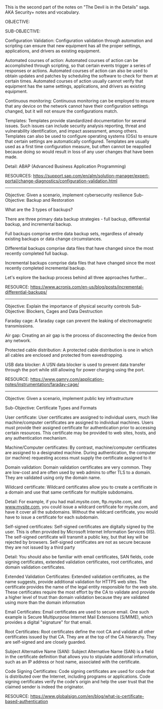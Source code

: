 This is the second part of the notes on "The Devil is in the Details" saga. AKA Security+ notes and vocabulary.

OBJECTIVE:

SUB-OBJECTIVE:

Configuration Validation:
Configuration validation through automation and scripting can ensure that new equipment has all the proper settings, applications, and drivers as existing equipment.

Automated courses of action:
Automated courses of action can be accomplished through scripting, so that certain events trigger a series of
responses or actions. Automated courses of action can also be used to obtain updates and patches by scheduling the software to check for them at certain times. Automated courses of action usually cannot verify that 
equipment has the same settings, applications, and drivers as existing equipment.

Continuous monitoring:
Continuous monitoring can be employed to ensure that any device on the network cannot have their configuration
settings changed, but it will not ensure the configurations match.

Templates:
Templates provide standardized documentation for several issues. Such issues can include security analysis reporting, threat and vulnerability identification, and impact assessment, among others. Templates can also be used to configure operating systems (OSs) to ensure that certain settings are automatically configured. Templates are usually used as a first time configuration measure, but often cannot be reapplied because doing so would result in loss of any user changes that have been made.

Detail:
ABAP (Advanced Business Application Programming)

RESOURCES: https://support.sap.com/en/alm/solution-manager/expert-portal/change-diagnostics/configuration-validation.html

---------------------------------------------------------------------------------------------------------------

Objective:
Given a scenario, implement cybersecurity resilience
Sub-Objective:
Backup and Restoration

What are the 3 types of backups?

There are three primary data backup strategies - full backup, differential backup, and incremental backup.

Full backups comprise entire data backup sets, regardless of already existing backups or data change circumstances.

Differential backups comprise data files that have changed since the most recently completed full backup.

Incremental backups comprise data files that have changed since the most recently completed incremental backup.

Let's explore the backup process behind all three approaches further...

RESOURCE: https://www.acronis.com/en-us/blog/posts/incremental-differential-backups/

-------------------------------------------------------------------------------------------

Objective:
Explain the importance of physical security controls
Sub-Objective:
Blockers, Cages and Data Destruction

Faraday cage:
A faraday cage can prevent the leaking of electromagnetic transmissions.

Air gap:
Creating an air gap is the process of disconnecting the device from any network.

Protected cable distribution:
A protected cable distribution is one in which all cables are enclosed and protected from eavesdropping.

USB data blocker:
A USN data blocker is used to prevent data transfer through the port while still allowing for power charging using the
port.

RESOURCE: https://www.gamry.com/application-notes/instrumentation/faraday-cage/

-------------------------------------------------------------------------------------------------------

Objective:
Given a scenario, implement public key infrastructure

Sub-Objective:
Certificate Types and Formats

User certificate:
User certificates are assigned to individual users, much like machine/computer certificates are assigned to individual machines. Users must provide their assigned certificate for authentication prior to accessing certain resources. This certificate may be provided to web sites, hosts, and any authentication mechanism. 

Machine/Computer certificates:
By contrast, machine/computer certificates are assigned to a designated machine. During authentication, the computer (or machine) requesting access must supply the certificate assigned to it

Domain validation:
Domain validation certificates are very common. They are low-cost and are often used by web admins to offer TLS to a domain. They are validated using only the domain name.

Wildcard certificate:
Wildcard certificates allow you to create a certificate in a domain and use that same certificate for multiple subdomains.

Detail:
For example, if you had mail.mysite.com, ftp.mysite.com, and www.mysite.com, you could issue a wildcard certificate for mysite.com, and have it cover all the subdomains. Without the wildcard certificate, you would have to issue a certificate for each subdomain.

Self-signed certificates:
Self-signed certificates are digitally signed by the user. This is often provided by
Microsoft Internet Information Services (IIS). The self-signed certificate will transmit a public key, but that key will be rejected by browsers. Self-signed certificates are not as secure because they are not issued by a third party

Detail:
You should also be familiar with email certificates, SAN fields, code signing certificates, extended validation certificates, root certificates, and domain validation certificates.

Extended Validation Certificates:
Extended validation certificates, as the name suggests, provide additional validation for HTTPS web sites. The
certificate provides the name of the legal entity responsible for the web site. These certificates require the most effort by the CA to validate and provide a higher level of trust than domain validation because they are validated using more than the domain information

Email Certificates:
Email certificates are used to secure email. One such example is Secure Multipurpose Internet Mail Extensions
(S/MIME), which provides a digital "signature" for that email. 

Root Certificates:
Root certificates define the root CA and validate all other certificates issued by that CA. They are at the top of the CA hierarchy. They are self-signed and are closely guarded.

Subject Alternative Name (SAN):
Subject Alternative Name (SAN) is a field in the certificate definition that allows you to stipulate additional information, such as an IP address or host name, associated with the certificate.

 Code Signing Certificates:
 Code signing certificates are used for code that is distributed over the Internet, including programs or applications. Code signing certificates verify the code's origin and help the user trust that the claimed sender is indeed the originator.

RESOURCE: https://www.globalsign.com/en/blog/what-is-certificate-based-authentication





